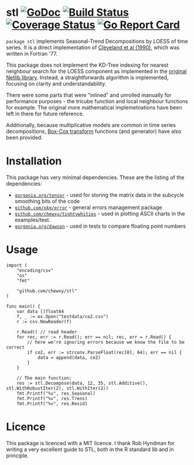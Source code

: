# stl [![GoDoc](https://godoc.org/github.com/chewxy/stl?status.svg)](https://godoc.org/github.com/chewxy/stl) [![Build Status](https://travis-ci.org/chewxy/stl.svg?branch=master)](https://travis-ci.org/chewxy/stl) [![Coverage Status](https://coveralls.io/repos/github/chewxy/stl/badge.png)](https://coveralls.io/github/chewxy/stl) [![Go Report Card](https://goreportcard.com/badge/github.com/chewxy/stl)](https://goreportcard.com/report/github.com/chewxy/stl) #

`package stl` implements Seasonal-Trend Decompositions by LOESS of time series. It is a direct implementation of [Cleveland et al (1990)](https://search.proquest.com/openview/cc5001e8a0978a6c029ae9a41af00f21/1?pq-origsite=gscholar&cbl=105444), which was written in Fortran '77. 

This package does not implement the KD-Tree indexing for nearest neighbour search for the LOESS component as implemented in the [original Netlib library](http://www.netlib.org/a/stl). Instead, a straightforwards algorithm is implemented, focusing on clarity and understandability.

There were some parts that were "inlined" and unrolled manually for performance purposes - the tricube function and local neighbour functions for example. The original more mathematical implemetnations have been left in there for future reference. 

Additionally, because multiplicative models are common in time series decompositions, [Box-Cox transform](https://en.wikipedia.org/wiki/Power_transform#Box%E2%80%93Cox_transformation) functions (and generator) have also been provided.

# Installation #

This package has very minimal dependencies. These are the listing of the dependencies:

* [`gorgonia.org/tensor`](https://github.com/gorgonia/tensor) - used for storing the matrix data in the subcycle smoothing bits of the code
* [`github.com/pkg/error`](https://github.com/pkg/error) - general errors management package
* [`github.com/chewxy/tightywhities`](https://github.com/chewxy/tightywhities) - used in plotting ASCII charts in the examples/test.
* [`gorgonia.org/dawson`](https://github.com/gorgonia/dawson) - used in tests to compare floating point numbers

# Usage #

```golang
import (
	"encoding/csv"
	"os"
	"fmt"

	"github.com/chewxy/stl"
)

func main() {
	var data []float64
	f, _ := os.Open("testdata/co2.csv")
	r := csv.NewReader(f)

	r.Read() // read header
	for rec, err := r.Read(); err == nil; rec, err = r.Read() {
		// here we're ignoring errors because we know the file to be correct
		if co2, err := strconv.ParseFloat(rec[0], 64); err == nil {
			data = append(data, co2)
		}
	}

	// The main function: 
	res := stl.Decompose(data, 12, 35, stl.Additive(), stl.WithRobustIter(2), stl.WithIter(2))
	fmt.Printf("%v", res.Seasonal)
	fmt.Printf("%v", res.Trens)
	fmt.Printf("%v", res.Resid)

```

# Licence #
 
This package is licenced with a MIT licence. I thank Rob Hyndman for writing a very excellent guide to STL, both in the R standard lib and in principle.